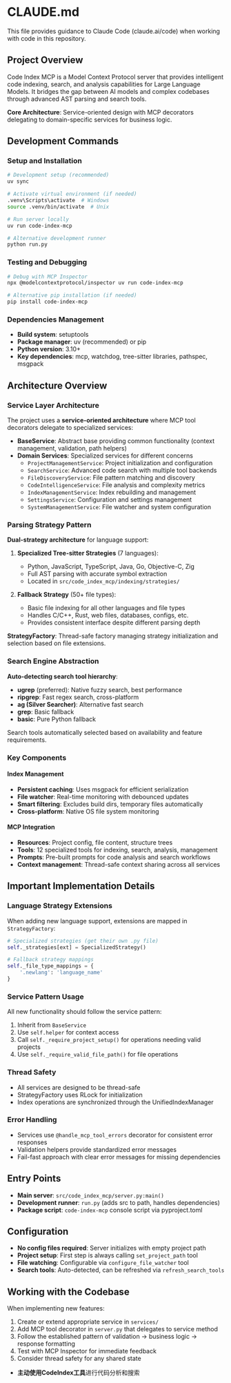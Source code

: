 # CLAUDE.md

This file provides guidance to Claude Code (claude.ai/code) when working with code in this repository.

## Project Overview

Code Index MCP is a Model Context Protocol server that provides intelligent code indexing, search, and analysis capabilities for Large Language Models. It bridges the gap between AI models and complex codebases through advanced AST parsing and search tools.

**Core Architecture**: Service-oriented design with MCP decorators delegating to domain-specific services for business logic.

## Development Commands

### Setup and Installation
```bash
# Development setup (recommended)
uv sync

# Activate virtual environment (if needed)
.venv\Scripts\activate  # Windows
source .venv/bin/activate  # Unix

# Run server locally
uv run code-index-mcp

# Alternative development runner
python run.py
```

### Testing and Debugging
```bash
# Debug with MCP Inspector
npx @modelcontextprotocol/inspector uv run code-index-mcp

# Alternative pip installation (if needed)
pip install code-index-mcp
```

### Dependencies Management
- **Build system**: setuptools
- **Package manager**: uv (recommended) or pip
- **Python version**: 3.10+
- **Key dependencies**: mcp, watchdog, tree-sitter libraries, pathspec, msgpack

## Architecture Overview

### Service Layer Architecture
The project uses a **service-oriented architecture** where MCP tool decorators delegate to specialized services:

- **BaseService**: Abstract base providing common functionality (context management, validation, path helpers)
- **Domain Services**: Specialized services for different concerns
  - `ProjectManagementService`: Project initialization and configuration
  - `SearchService`: Advanced code search with multiple tool backends
  - `FileDiscoveryService`: File pattern matching and discovery
  - `CodeIntelligenceService`: File analysis and complexity metrics
  - `IndexManagementService`: Index rebuilding and management
  - `SettingsService`: Configuration and settings management
  - `SystemManagementService`: File watcher and system configuration

### Parsing Strategy Pattern
**Dual-strategy architecture** for language support:

1. **Specialized Tree-sitter Strategies** (7 languages):
   - Python, JavaScript, TypeScript, Java, Go, Objective-C, Zig
   - Full AST parsing with accurate symbol extraction
   - Located in `src/code_index_mcp/indexing/strategies/`

2. **Fallback Strategy** (50+ file types):
   - Basic file indexing for all other languages and file types
   - Handles C/C++, Rust, web files, databases, configs, etc.
   - Provides consistent interface despite different parsing depth

**StrategyFactory**: Thread-safe factory managing strategy initialization and selection based on file extensions.

### Search Engine Abstraction
**Auto-detecting search tool hierarchy**:
- **ugrep** (preferred): Native fuzzy search, best performance
- **ripgrep**: Fast regex search, cross-platform
- **ag (Silver Searcher)**: Alternative fast search
- **grep**: Basic fallback
- **basic**: Pure Python fallback

Search tools automatically selected based on availability and feature requirements.

### Key Components

#### Index Management
- **Persistent caching**: Uses msgpack for efficient serialization
- **File watcher**: Real-time monitoring with debounced updates
- **Smart filtering**: Excludes build dirs, temporary files automatically
- **Cross-platform**: Native OS file system monitoring

#### MCP Integration
- **Resources**: Project config, file content, structure trees
- **Tools**: 12 specialized tools for indexing, search, analysis, management
- **Prompts**: Pre-built prompts for code analysis and search workflows
- **Context management**: Thread-safe context sharing across all services

## Important Implementation Details

### Language Strategy Extensions
When adding new language support, extensions are mapped in `StrategyFactory`:
```python
# Specialized strategies (get their own .py file)
self._strategies[ext] = SpecializedStrategy()

# Fallback strategy mappings
self._file_type_mappings = {
    '.newlang': 'language_name'
}
```

### Service Pattern Usage
All new functionality should follow the service pattern:
1. Inherit from `BaseService`
2. Use `self.helper` for context access
3. Call `self._require_project_setup()` for operations needing valid projects
4. Use `self._require_valid_file_path()` for file operations

### Thread Safety
- All services are designed to be thread-safe
- StrategyFactory uses RLock for initialization
- Index operations are synchronized through the UnifiedIndexManager

### Error Handling
- Services use `@handle_mcp_tool_errors` decorator for consistent error responses
- Validation helpers provide standardized error messages
- Fail-fast approach with clear error messages for missing dependencies

## Entry Points

- **Main server**: `src/code_index_mcp/server.py:main()`
- **Development runner**: `run.py` (adds src to path, handles dependencies)
- **Package script**: `code-index-mcp` console script via pyproject.toml

## Configuration

- **No config files required**: Server initializes with empty project path
- **Project setup**: First step is always calling `set_project_path` tool
- **File watching**: Configurable via `configure_file_watcher` tool
- **Search tools**: Auto-detected, can be refreshed via `refresh_search_tools`

## Working with the Codebase

When implementing new features:
1. Create or extend appropriate service in `services/`
2. Add MCP tool decorator in `server.py` that delegates to service method
3. Follow the established pattern of validation → business logic → response formatting
4. Test with MCP Inspector for immediate feedback
5. Consider thread safety for any shared state
- **主动使用CodeIndex工具**进行代码分析和搜索